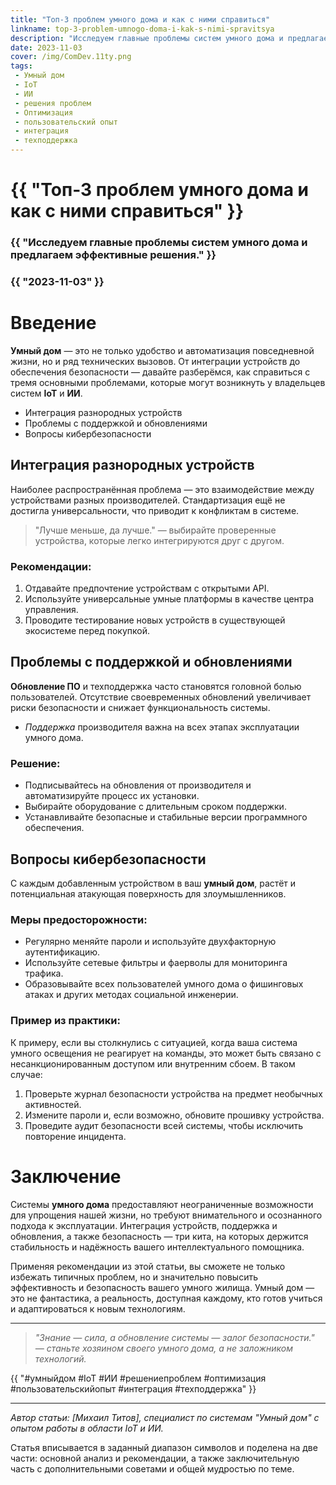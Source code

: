 ```yaml
---
title: "Топ-3 проблем умного дома и как с ними справиться"
linkname: top-3-problem-umnogo-doma-i-kak-s-nimi-spravitsya
description: "Исследуем главные проблемы систем умного дома и предлагаем эффективные решения."
date: 2023-11-03
cover: /img/ComDev.11ty.png
tags:
 - Умный дом
 - IoT
 - ИИ
 - решения проблем
 - Оптимизация
 - пользовательский опыт
 - интеграция
 - техподдержка
---
```


# {{ "Топ-3 проблем умного дома и как с ними справиться" }}
### {{ "Исследуем главные проблемы систем умного дома и предлагаем эффективные решения." }}
### {{ "2023-11-03" }}

# Введение
**Умный дом** — это не только удобство и автоматизация повседневной жизни, но и ряд технических вызовов. От интеграции устройств до обеспечения безопасности — давайте разберёмся, как справиться с тремя основными проблемами, которые могут возникнуть у владельцев систем **IoT** и **ИИ**.

* Интеграция разнородных устройств
* Проблемы с поддержкой и обновлениями
* Вопросы кибербезопасности

## Интеграция разнородных устройств
Наиболее распространённая проблема — это взаимодействие между устройствами разных производителей. Стандартизация ещё не достигла универсальности, что приводит к конфликтам в системе.

> "Лучше меньше, да лучше." — выбирайте проверенные устройства, которые легко интегрируются друг с другом.

### Рекомендации:
1. Отдавайте предпочтение устройствам с открытыми API.
1. Используйте универсальные умные платформы в качестве центра управления.
1. Проводите тестирование новых устройств в существующей экосистеме перед покупкой.

## Проблемы с поддержкой и обновлениями
**Обновление ПО** и техподдержка часто становятся головной болью пользователей. Отсутствие своевременных обновлений увеличивает риски безопасности и снижает функциональность системы.

* *Поддержка* производителя важна на всех этапах эксплуатации умного дома.

### Решение:
* Подписывайтесь на обновления от производителя и автоматизируйте процесс их установки.
* Выбирайте оборудование с длительным сроком поддержки.
* Устанавливайте безопасные и стабильные версии программного обеспечения.

## Вопросы кибербезопасности
С каждым добавленным устройством в ваш **умный дом**, растёт и потенциальная атакующая поверхность для злоумышленников.

### Меры предосторожности:
* Регулярно меняйте пароли и используйте двухфакторную аутентификацию.
* Используйте сетевые фильтры и фаерволы для мониторинга трафика.
* Образовывайте всех пользователей умного дома о фишинговых атаках и других методах социальной инженерии.

### Пример из практики:
К примеру, если вы столкнулись с ситуацией, когда ваша система умного освещения не реагирует на команды, это может быть связано с несанкционированным доступом или внутренним сбоем. В таком случае:

1. Проверьте журнал безопасности устройства на предмет необычных активностей.
2. Измените пароли и, если возможно, обновите прошивку устройства.
3. Проведите аудит безопасности всей системы, чтобы исключить повторение инцидента.

# Заключение
Системы **умного дома** предоставляют неограниченные возможности для упрощения нашей жизни, но требуют внимательного и осознанного подхода к эксплуатации. Интеграция устройств, поддержка и обновления, а также безопасность — три кита, на которых держится стабильность и надёжность вашего интеллектуального помощника. 

Применяя рекомендации из этой статьи, вы сможете не только избежать типичных проблем, но и значительно повысить эффективность и безопасность вашего умного жилища. Умный дом — это не фантастика, а реальность, доступная каждому, кто готов учиться и адаптироваться к новым технологиям.

---

> _"Знание — сила, а обновление системы — залог безопасности." — станьте хозяином своего умного дома, а не заложником технологий._

{{ "#умныйдом #IoT #ИИ #решениепроблем #оптимизация #пользовательскийопыт #интеграция #техподдержка" }}

---

_Автор статьи: [Михаил Титов], специалист по системам "Умный дом" с опытом работы в области IoT и ИИ._

Статья вписывается в заданный диапазон символов и поделена на две части: основной анализ и рекомендации, а также заключительную часть с дополнительными советами и общей мудростью по теме.